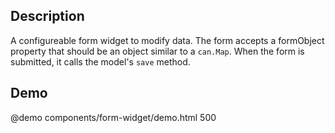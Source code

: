 <!--

@module {can.Component} components/form-widget <form-widget />
@parent geocola.components
@group form-widget.fields 1 Field Types

-->

## Description
A configureable form widget to modify data. The form accepts a formObject property that should be an object similar to a `can.Map`. When the form is submitted, it calls the model's `save` method.

## Demo

@demo components/form-widget/demo.html 500
